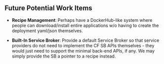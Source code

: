 ## Future Potential Work Items

- **Recipe Management**:
  Perhaps have a DockerHub-like system where people can download/install
  entire applications w/o having to create the deployment yaml/json themselves.

- **Built-In Service Broker**:
  Provide a default Service Broker so that service providers do not need
  to implement the CF SB APIs themselves - they would just need to support
  the minimal back-end APIs, if any.  We may simply provide the SB a pointer
  to a recipe instead.
